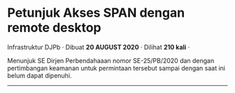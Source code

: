 Petunjuk Akses SPAN dengan remote desktop
=========================================

Infrastruktur DJPb · Dibuat **20 AUGUST 2020** · Dilihat **210 kali** ·

Menunjuk SE Dirjen Perbendahaaan nomor SE-25/PB/2020 dan dengan pertimbangan keamanan untuk permintaan tersebut sampai dengan saat ini belum dapat dipenuhi.  

  
  
  

* * *